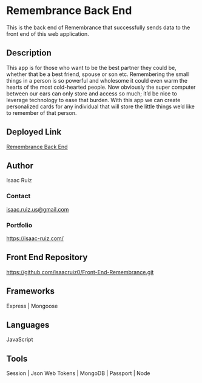 # Remembrance Back End

This is the back end of Remembrance that successfully sends data to the front end of this web application.

## Description

This app is for those who want to be the best partner they could be, whether that be a best friend, spouse or son etc.  Remembering the small things in a person is so powerful and wholesome it could even warm the hearts of the most cold-hearted people. Now obviously the super computer between our ears can only store and access so much; it’d be nice to leverage technology to ease that burden. With this app we can create personalized cards for any individual that will store the little things we’d like to remember of that person.

## Deployed Link

[Remembrance Back End]([https://inquisitive-sorbet-a52729.netlify.app/](https://damp-dawn-48917.herokuapp.com/))

## Author
Isaac Ruiz
### Contact  
isaac.ruiz.us@gmail.com
### Portfolio 
https://isaac-ruiz.com/

## Front End Repository
https://github.com/isaacruiz0/Front-End-Remembrance.git

## Frameworks
Express | Mongoose

## Languages
JavaScript

## Tools
Session | Json Web Tokens | MongoDB | Passport | Node
